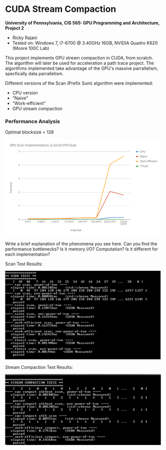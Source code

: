 CUDA Stream Compaction
======================

**University of Pennsylvania, CIS 565: GPU Programming and Architecture, Project 2**

* Ricky Rajani
* Tested on: Windows 7, i7-6700 @ 3.40GHz 16GB, NVIDIA Quadro K620 (Moore 100C Lab)

This project implements GPU stream compaction in CUDA, from scratch. The algorithm will later be used for acceleration a path trace project. The algorithms implemented take advantage of the GPU's massive parrallelism, specfically data parrallelism.

Different versions of the Scan (Prefix Sum) algorithm were implemented:
- CPU version
- "Naive"
- "Work-efficient"
- GPU stream compaction

### Performance Analysis

Optimal blocksize = 128

![](img/GraphComparisons.PNG)

Write a brief explanation of the phenomena you see here. Can you find the performance bottlenecks? Is it memory I/O? Computation? Is it different for each implementation?

Scan Test Results:

![](img/ScanTests.PNG)

Stream Compaction Test Results:

![](img/CompactionTests.PNG)
